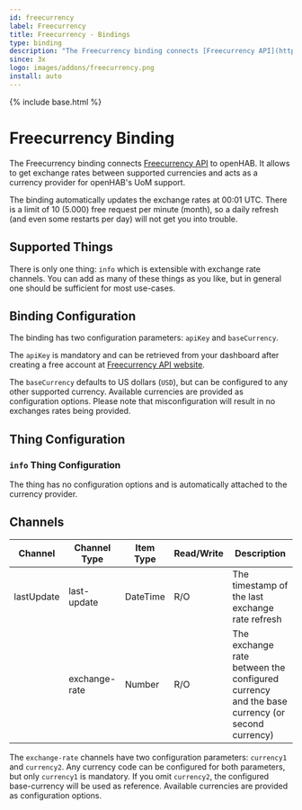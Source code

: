 ```yaml
---
id: freecurrency
label: Freecurrency
title: Freecurrency - Bindings
type: binding
description: "The Freecurrency binding connects [Freecurrency API](https://freecurrencyapi.com) to openHAB."
since: 3x
logo: images/addons/freecurrency.png
install: auto
---
```


<!-- Attention authors: Do not edit directly. Please add your changes to the appropriate source repository -->

{% include base.html %}

# Freecurrency Binding

<AddonLogo />

The Freecurrency binding connects [Freecurrency API](https://freecurrencyapi.com) to openHAB.
It allows to get exchange rates between supported currencies and acts as a currency provider for openHAB's UoM support.

The binding automatically updates the exchange rates at 00:01 UTC.
There is a limit of 10 (5.000) free request per minute (month), so a daily refresh (and even some restarts per day) will not get you into trouble.

## Supported Things

There is only one thing: `info` which is extensible with exchange rate channels.
You can add as many of these things as you like, but in general one should be sufficient for most use-cases.

## Binding Configuration

The binding has two configuration parameters: `apiKey` and `baseCurrency`.

The `apiKey` is mandatory and can be retrieved from your dashboard after creating a free account at [Freecurrency API website](https://app.freecurrencyapi.com/login).

The `baseCurrency` defaults to US dollars (`USD`), but can be configured to any other supported currency.
Available currencies are provided as configuration options.
Please note that misconfiguration will result in no exchanges rates being provided.

## Thing Configuration

### `info` Thing Configuration

The thing has no configuration options and is automatically attached to the currency provider.

## Channels

| Channel        | Channel Type  | Item Type | Read/Write | Description                                                                                  |
|----------------|---------------|-----------|------------|----------------------------------------------------------------------------------------------|
| lastUpdate     | last-update   | DateTime  | R/O        | The timestamp of the last exchange rate refresh                                              |
| <user defined> | exchange-rate | Number    | R/O        | The exchange rate between the configured currency and the base currency (or second currency) |

The `exchange-rate` channels have two configuration parameters: `currency1` and `currency2`.
Any currency code can be configured for both parameters, but only `currency1` is mandatory.
If you omit `currency2`, the configured base-currency will be used as reference.
Available currencies are provided as configuration options.

